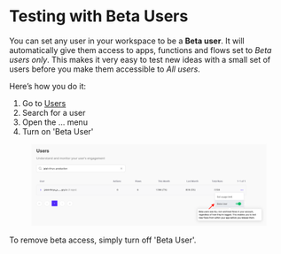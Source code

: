 # Testing with Beta Users

You can set any user in your workspace to be a **Beta user**. It will automatically give them access to apps, functions and flows set to _Beta users only_. This makes it very easy to test new ideas with a small set of users before you make them accessible to _All users_.

Here’s how you do it:

1. Go to [Users](https://app.integry.io/platform/users/)
2. Search for a user&#x20;
3. Open the ... menu
4. Turn on 'Beta User'

<figure><img src="../.gitbook/assets/image (61).png" alt=""><figcaption></figcaption></figure>

To remove beta access, simply turn off 'Beta User'.
